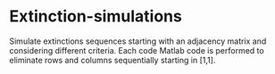 # Extinction-simulations
Simulate extinctions sequences starting with an adjacency matrix and considering different criteria.
Each code Matlab code is performed to eliminate rows and columns sequentially starting in [1,1]. 
